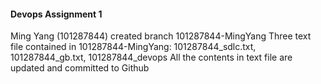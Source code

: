 #### Devops Assignment 1

Ming Yang (101287844) created branch 101287844-MingYang
Three text file contained in 101287844-MingYang: 101287844_sdlc.txt, 101287844_gb.txt, 101287844_devops
All the contents in text file are updated and committed to Github